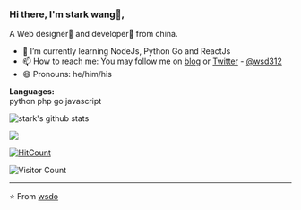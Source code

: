 ### Hi there, I'm stark wang👦,
A  Web designer🌈 and developer🎯 from china.
- 🌱 I’m currently learning NodeJs, Python Go and ReactJs
- 📫 How to reach me: You may follow me on [blog](https://shudong.wang) or [Twitter](https://twitter.com/wsd312) - [@wsd312](https://twitter.com/wsd312)
- 😄 Pronouns: he/him/his

**Languages:**  
python php go javascript

![stark's github stats](https://github-readme-stats.vercel.app/api?username=wsdo&theme=onedark&show_icons=true&hide=["issues"])

<a href="https://shudong.wang">
  <img align="center" src="https://github-readme-stats.vercel.app/api/top-langs/?username=wsdo&layout=compact&theme=buefy&hide_border=true" />
</a>

[![HitCount](http://hits.dwyl.com/wsdo/wsdo.svg)](http://hits.dwyl.com/wsdo/wsdo)


![Visitor Count](https://profile-counter.glitch.me/{wsdo}/count.svg)

---
⭐️ From [wsdo](https://github.com/wsdo)
